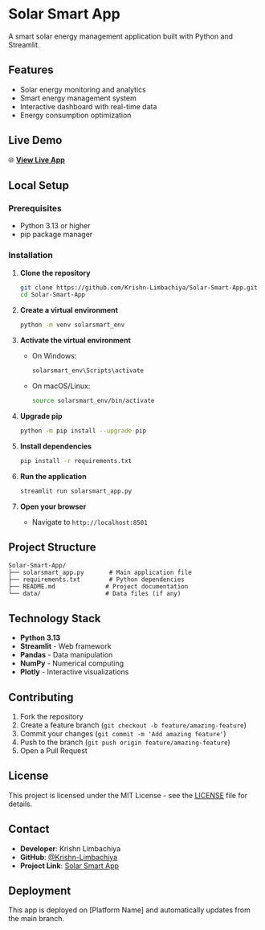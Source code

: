 # Solar Smart App

A smart solar energy management application built with Python and Streamlit.

## Features
- Solar energy monitoring and analytics
- Smart energy management system
- Interactive dashboard with real-time data
- Energy consumption optimization

## Live Demo
🌐 **[View Live App]([https://your-app-url-here.com](https://solar-smart-app-uqdmqgxjkrkxr9zfuphwbc.streamlit.app/))**

## Local Setup

### Prerequisites
- Python 3.13 or higher
- pip package manager

### Installation

1. **Clone the repository**
   ```bash
   git clone https://github.com/Krishn-Limbachiya/Solar-Smart-App.git
   cd Solar-Smart-App
   ```

2. **Create a virtual environment**
   ```bash
   python -m venv solarsmart_env
   ```

3. **Activate the virtual environment**
   - On Windows:
     ```bash
     solarsmart_env\Scripts\activate
     ```
   - On macOS/Linux:
     ```bash
     source solarsmart_env/bin/activate
     ```

4. **Upgrade pip**
   ```bash
   python -m pip install --upgrade pip
   ```

5. **Install dependencies**
   ```bash
   pip install -r requirements.txt
   ```

6. **Run the application**
   ```bash
   streamlit run solarsmart_app.py
   ```

7. **Open your browser**
   - Navigate to `http://localhost:8501`

## Project Structure
```
Solar-Smart-App/
├── solarsmart_app.py       # Main application file
├── requirements.txt        # Python dependencies
├── README.md              # Project documentation
└── data/                  # Data files (if any)
```

## Technology Stack
- **Python 3.13**
- **Streamlit** - Web framework
- **Pandas** - Data manipulation
- **NumPy** - Numerical computing
- **Plotly** - Interactive visualizations

## Contributing
1. Fork the repository
2. Create a feature branch (`git checkout -b feature/amazing-feature`)
3. Commit your changes (`git commit -m 'Add amazing feature'`)
4. Push to the branch (`git push origin feature/amazing-feature`)
5. Open a Pull Request

## License
This project is licensed under the MIT License - see the [LICENSE](LICENSE) file for details.

## Contact
- **Developer**: Krishn Limbachiya
- **GitHub**: [@Krishn-Limbachiya](https://github.com/Krishn-Limbachiya)
- **Project Link**: [Solar Smart App](https://github.com/Krishn-Limbachiya/Solar-Smart-App)

## Deployment
This app is deployed on [Platform Name] and automatically updates from the main branch.
